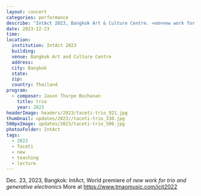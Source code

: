 ```yaml
---
layout: concert
categories: performance
describe: "IntAct 2023, Bangkok Art & Culture Centre. <em>new work for trio and generative electronics</em> World premiere"
date: 2023-12-23
time:
location:
  institution: IntAct 2023
  building:
  venue: Bangkok Art and Culture Centre
  address:
  city: Bangkok
  state:
  zip:
  country: Thailand
program:
  - composer: Jason Thorpe Buchanan
    title: trio
    year: 2023
headerImage: headers/2023/taceti-trio_921.jpg
thumbnail: updates/2023//taceti-trio_330.jpg
500pxImage: updates/2023/taceti-trio_500.jpg
photosFolder: IntAct
tags:
  - 2023
  - Taceti
  - new
  - teaching
  - lecture
---
```


Dec. 23, 2023, Bangkok: IntAct, World premiere of <em>new work for trio and generative electronics</em> More at https://www.tmaomusic.com/icit2022

